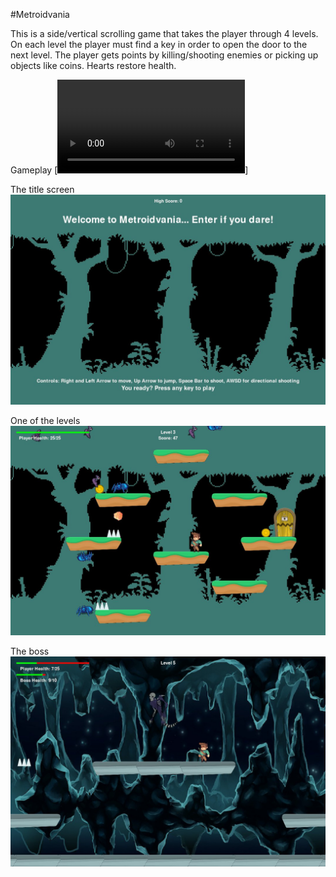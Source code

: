 #Metroidvania

This is a side/vertical scrolling game that takes the player through 4 levels. On each level the player must find a key in order to open the door to the next level. The player gets points by killing/shooting enemies or picking up objects like coins. Hearts restore health.

Gameplay
[![Watch](key.mov)]

The title screen
![](screenshot_title.jpg)

One of the levels
![](screenshot_lvl_3.jpg)

The boss
![](screenshot_boss.jpg)
